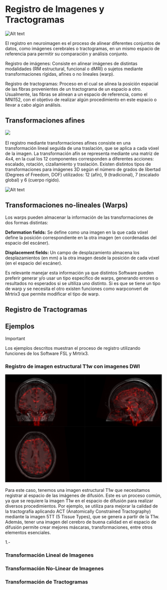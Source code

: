 # Registro de Imagenes y Tractogramas

![Alt text](https://3dqlab.stanford.edu/wp-content/uploads/2023/04/registered-final.png)

El registro en neuroimagen es el proceso de alinear diferentes conjuntos de datos, como imágenes cerebrales o tractogramas, en un mismo espacio de referencia para permitir su comparación y análisis conjunto.

Registro de imágenes: Consiste en alinear imágenes de distintas modalidades (RM estructural, funcional o dMRI) o sujetos mediante transformaciones rígidas, afines o no lineales (warp).

Registro de tractogramas: Proceso en el cual se alinea la posición espacial de las fibras provenientes de un tractograma de un espacio a otro. Usualmente, las fibras se alinean a un espacio de referencia, como el MNI152, con el objetivo de realizar algún procedimiento en este espacio o llevar a cabo algún análisis.


## Transformaciones afines 

![](https://github.com/SebNav/Lab_viz_UDEC/blob/main/Algoritmos_y_Archivos/Registro(Transformaciones)/Affine_transform.gif)

El registro mediante transformaciones afines consiste en una transformación lineal seguida de una traslación, que se aplica a cada vóxel de la imagen.
La transformación afín se representa mediante una matriz de 4x4, en la cual los 12 componentes corresponden a diferentes acciones: escalado, rotación, cizallamiento y traslación.
Existen distintos tipos de transformaciones para imágenes 3D según el número de grados de libertad (Degrees of Freedom, DOF) utilizados: 12 (afín), 9 (tradicional), 7 (escalado global) y 6 (cuerpo rígido).

![Alt text](https://community.mrtrix.org/uploads/default/original/2X/a/a589b481ff0e5c763d9740824f1787487c04276e.png)


## Transformaciones no-lineales (Warps)


Los warps pueden almacenar la información de las transformaciones de dos formas distintas:

**Deformation fields:** Se define como una imagen en la que cada vóxel define la posición correspondiente en la otra imagen (en coordenadas del espacio del escáner).

**Displacement fields:** Un campo de desplazamiento almacena los desplazamientos (en mm) a la otra imagen desde la posición de cada vóxel (en el espacio del escáner). 

Es relevante manejar esta información ya que distintos Software pueden preferir generar y/o usar un tipo especifico de warps, generando errores o resultados no esperados si se ultiliza uno distinto. Si es que se tiene un tipo de warp y se necesita el otro existen funciones como warpconvert de Mrtrix3 que permite modificar el tipo de warp.

## Registro de Tractogramas

## Ejemplos

> [!IMPORTANT]
> Los ejemplos descritos muestran el proceso de registro utilizando funciones de los Software FSL y Mrtrix3.

### Registro de imagen estructural T1w con imagenes DWI

![Alt text](https://github.com/SebNav/Lab_viz_UDEC/blob/main/Algoritmos_y_Archivos/Registro(Transformaciones)/T1w_dwi_overlay.png)

Para este caso, tenemos una imagen estructural T1w que necesitamos registrar al espacio de las imágenes de difusión. Este es un proceso común, ya que se requiere la imagen T1w en el espacio de difusión para realizar diversos procedimientos. Por ejemplo, se utiliza para mejorar la calidad de la tractografía aplicando ACT (Anatomically Constrained Tractography) mediante la imagen 5TT (5 Tissue Types), que se genera a partir de la T1w. Además, tener una imagen del cerebro de buena calidad en el espacio de difusión permite crear mejores máscaras, transformaciones, entre otros elementos esenciales.

1.-


### Transformación Lineal de Imagenes


### Transformación No-Linear de Imagenes


### Transformación de Tractogramas
